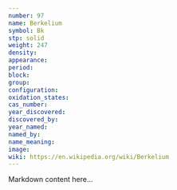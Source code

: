 ```yaml
---
number: 97
name: Berkelium
symbol: Bk
stp: solid
weight: 247
density:
appearance:
period:
block:
group:
configuration:
oxidation_states:
cas_number:
year_discovered:
discovered_by:
year_named:
named_by:
name_meaning:
image:
wiki: https://en.wikipedia.org/wiki/Berkelium
---
```


Markdown content here...
